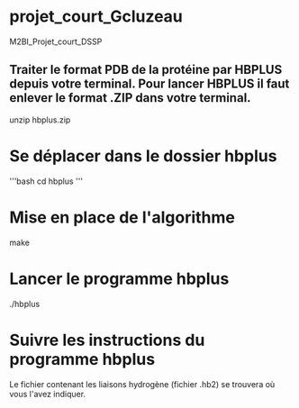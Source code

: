 # projet_court_Gcluzeau
M2BI_Projet_court_DSSP

## Traiter le format PDB de la protéine par HBPLUS depuis votre terminal. Pour lancer HBPLUS il faut enlever le format .ZIP dans votre terminal.
unzip hbplus.zip

# Se déplacer dans le dossier hbplus
'''bash cd hbplus '''

# Mise en place de l'algorithme 
make

# Lancer le programme hbplus
./hbplus

# Suivre les instructions du programme hbplus
Le fichier contenant les liaisons hydrogène (fichier .hb2) se trouvera où vous l'avez indiquer.


